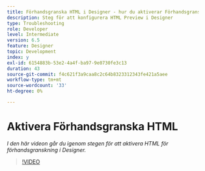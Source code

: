 ```yaml
---
title: Förhandsgranska HTML i Designer - hur du aktiverar Förhandsgranska HTML
description: Steg för att konfigurera HTML Preview i Designer
type: Troubleshooting
role: Developer
level: Intermediate
version: 6.5
feature: Designer
topic: Development
index: y
exl-id: 6154883b-53e2-4a4f-ba97-9e0730fe3c13
duration: 43
source-git-commit: f4c621f3a9caa8c2c64b8323312343fe421a5aee
workflow-type: tm+mt
source-wordcount: '33'
ht-degree: 0%

---
```



# Aktivera Förhandsgranska HTML

*I den här videon går du igenom stegen för att aktivera HTML för förhandsgranskning i Designer.*

>[!VIDEO](https://video.tv.adobe.com/v/335498?quality=12&learn=on)
